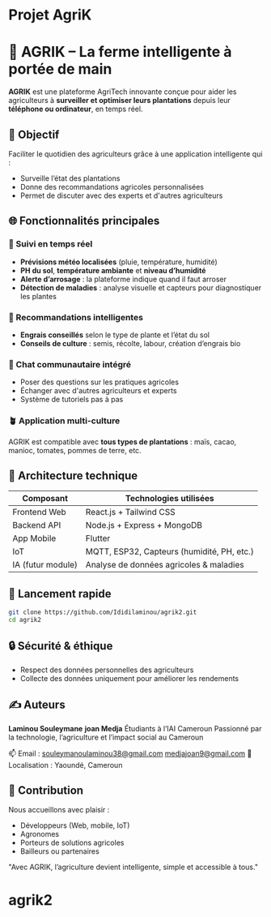 # Projet AgriK

# 🌿 AGRIK – La ferme intelligente à portée de main

**AGRIK** est une plateforme AgriTech innovante conçue pour aider les agriculteurs à **surveiller et optimiser leurs plantations** depuis leur **téléphone ou ordinateur**, en temps réel.

## 🎯 Objectif
Faciliter le quotidien des agriculteurs grâce à une application intelligente qui :
- Surveille l’état des plantations
- Donne des recommandations agricoles personnalisées
- Permet de discuter avec des experts et d'autres agriculteurs

## 🌐 Fonctionnalités principales

### 📡 Suivi en temps réel
- **Prévisions météo localisées** (pluie, température, humidité)
- **PH du sol**, **température ambiante** et **niveau d’humidité**
- **Alerte d’arrosage** : la plateforme indique quand il faut arroser
- **Détection de maladies** : analyse visuelle et capteurs pour diagnostiquer les plantes

### 🧠 Recommandations intelligentes
- **Engrais conseillés** selon le type de plante et l’état du sol
- **Conseils de culture** : semis, récolte, labour, création d’engrais bio

### 💬 Chat communautaire intégré
- Poser des questions sur les pratiques agricoles
- Échanger avec d'autres agriculteurs et experts
- Système de tutoriels pas à pas

### 🪴 Application multi-culture
AGRIK est compatible avec **tous types de plantations** : maïs, cacao, manioc, tomates, pommes de terre, etc.

## 🧩 Architecture technique

| Composant         | Technologies utilisées                      |
|-------------------|---------------------------------------------|
| Frontend Web      | React.js + Tailwind CSS                     |
| Backend API       | Node.js + Express + MongoDB                 |
| App Mobile        | Flutter                                     |
| IoT               | MQTT, ESP32, Capteurs (humidité, PH, etc.)  |
| IA (futur module) | Analyse de données agricoles & maladies     |

## 🚀 Lancement rapide

```bash
git clone https://github.com/Ididilaminou/agrik2.git
cd agrik2
````

## 🔒 Sécurité & éthique

* Respect des données personnelles des agriculteurs
* Collecte des données uniquement pour améliorer les rendements

## ✍️ Auteurs

**Laminou Souleymane** **joan Medja**
Étudiants à l’IAI Cameroun
Passionné par la technologie, l’agriculture et l’impact social au Cameroun

📫 Email : [souleymanoulaminou38@gmail.com](mailto:souleymanoulaminou38@gmail.com)
	   [medjajoan9@gmail.com](mailto:medjajoan9@gmail.com)
📍 Localisation : Yaoundé, Cameroun

## 🤝 Contribution

Nous accueillons avec plaisir :

* Développeurs (Web, mobile, IoT)
* Agronomes
* Porteurs de solutions agricoles
* Bailleurs ou partenaires


"Avec AGRIK, l’agriculture devient intelligente, simple et accessible à tous."
# agrik2

